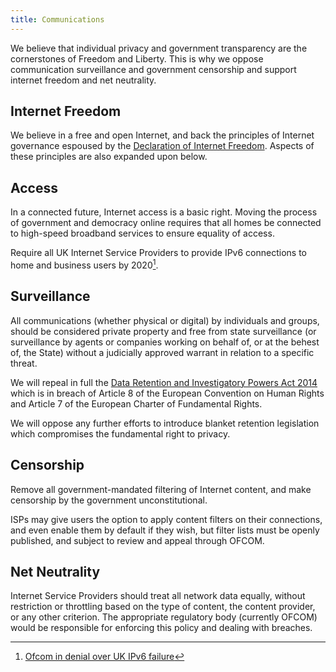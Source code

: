 ```yaml
---
title: Communications
---
```


We believe that individual privacy and government transparency are the cornerstones of Freedom and Liberty. This is why we oppose communication surveillance and government censorship and support internet freedom and net neutrality.

## Internet Freedom

We believe in a free and open Internet, and back the principles of Internet governance espoused by the [Declaration of Internet Freedom](http://www.internetdeclaration.org/freedom). Aspects of these principles are also expanded upon below.

## Access

In a connected future, Internet access is a basic right. Moving the process of government and democracy online requires that all homes be connected to high-speed broadband services to ensure equality of access.

Require all UK Internet Service Providers to provide IPv6 connections to home and business users by 2020[^ipv6].

[^ipv6]: [Ofcom in denial over UK IPv6 failure](http://www.emilytaylor.eu/ofcom-in-denial-ipv6/)

## Surveillance

All communications (whether physical or digital) by individuals and groups, should be considered private property and free from state surveillance (or surveillance by agents or companies working on behalf of, or at the behest of, the State) without a judicially approved warrant in relation to a specific threat.

We will repeal in full the [Data Retention and Investigatory Powers Act 2014](http://www.legislation.gov.uk/ukpga/2014/27/crossheading/retention-of-relevant-communications-data/enacted) which is in breach of Article 8 of the European Convention on Human Rights and Article 7 of the European Charter of Fundamental Rights.

We will oppose any further efforts to introduce blanket retention legislation which compromises the fundamental right to privacy.

## Censorship

Remove all government-mandated filtering of Internet content, and make censorship by the government unconstitutional.

ISPs may give users the option to apply content filters on their connections, and even enable them by default if they wish, but filter lists must be openly published, and subject to review and appeal through OFCOM.

## Net Neutrality

Internet Service Providers should treat all network data equally, without restriction or throttling based on the type of content, the content provider, or any other criterion. The appropriate regulatory body (currently OFCOM) would be responsible for enforcing this policy and dealing with breaches.
